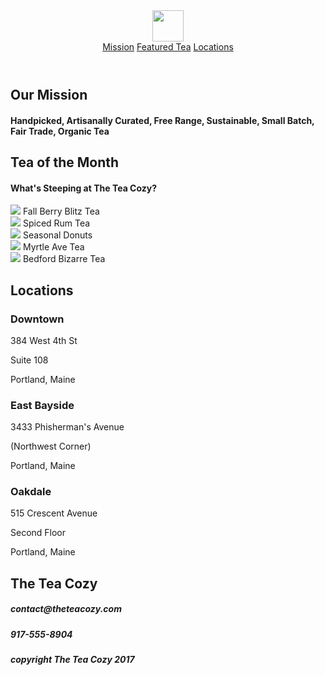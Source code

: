 <!DOCTYPE html>
<html>
  <head>
    <link href="Tea-Cozy/resources/css/style.css" type="text/css" rel="stylesheet" />
    <title>Tea Cozy</title>
  </head>
  <body>
    <header>
      <div class="logo">
        <img src="https://s3.amazonaws.com/codecademy-content/courses/freelance-1/unit-4/img-tea-cozy-logo.png" height="50px" />
      </div>
      <nav>
        <span><a href="#mission">Mission</a></span>
        <span><a href="#tea">Featured Tea</a></span>
        <span><a href="#locations">Locations</a></span>
      </nav>
    </header>
    <div class="content">
      <div class="first">
        <div id="mission">
          <h2>Our Mission</h2>
          <h4>Handpicked, Artisanally Curated, Free Range, Sustainable, Small Batch, Fair Trade, Organic Tea</h4>
        </div>
      </div>
      <div id="tea">
        <div class="text">
        <h2>Tea of the Month</h2>
        <h4>What's Steeping at The Tea Cozy?</h4>
        </div>
        <div class="items">
          <div class="item">
            <img src="https://s3.amazonaws.com/codecademy-content/courses/freelance-1/unit-4/img-berryblitz.jpg" />
            <span>Fall Berry Blitz Tea</span>
          </div>
          <div class="item">
            <img src="https://s3.amazonaws.com/codecademy-content/courses/freelance-1/unit-4/img-spiced-rum.jpg" />
            <span>Spiced Rum Tea</span>
          </div>
          <div class="item">
             <img src="https://s3.amazonaws.com/codecademy-content/courses/freelance-1/unit-4/img-donut.jpg" />
             <span>Seasonal Donuts</span>
          </div>
          <div class="item">
            <img src="https://s3.amazonaws.com/codecademy-content/courses/freelance-1/unit-4/img-myrtle-ave.jpg" />
            <span>Myrtle Ave Tea</span>
          </div>
          <div class="item">
            <img src="https://s3.amazonaws.com/codecademy-content/courses/freelance-1/unit-4/img-bedford-bizarre.jpg" />
            <span>Bedford Bizarre Tea</span>
          </div>
        </div>
      </div>
      <div id="locations">
        <h2>Locations</h2>
        <div class="blocks">
          <div class="block">
            <h3>Downtown</h3>
            <p>
              384 West 4th St
            </p>
            <p>
              Suite 108
            </p>
            <p>
              Portland, Maine
            </p>
          </div>
          <div class="block">
            <h3>East Bayside</h3>
            <p>
              3433 Phisherman's Avenue
            </p>
            <p>
              (Northwest Corner)
            </p>
            <p>
              Portland, Maine
            </p>
          </div>
          <div class="block">
            <h3>Oakdale</h3>
            <p>
              515 Crescent Avenue
            </p>
            <p>
              Second Floor
            </p>
            <p>
              Portland, Maine
            </p>
          </div>
        </div>
      </div>
      <div class="contact">
        <h2>The Tea Cozy</h2>
        <h5>contact@theteacozy.com</h5>
        <h5>917-555-8904</h5>
      </div>
      <div class="copyright">
        <h5>copyright The Tea Cozy 2017</h5>
      </div>
    </div>

  </body>
</html>
